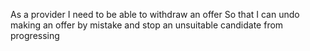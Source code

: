 As a provider
I need to be able to withdraw an offer
So that I can undo making an offer by mistake and stop an unsuitable candidate from progressing
